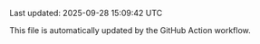 Last updated: 2025-09-28 15:09:42 UTC

This file is automatically updated by the GitHub Action workflow.

